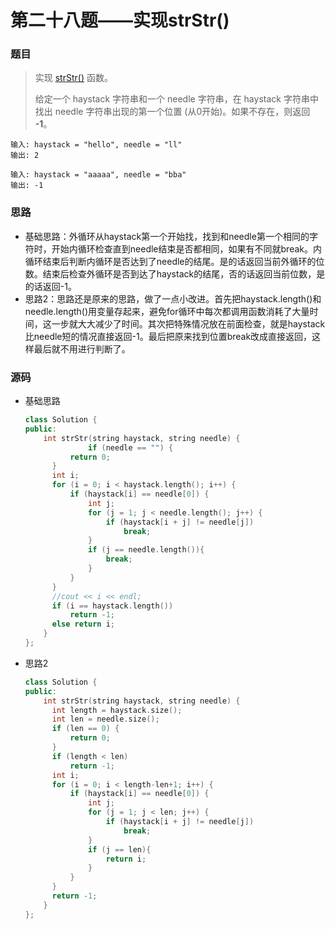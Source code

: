 # 第二十八题——实现strStr()

### 题目

> 实现 [strStr()](https://baike.baidu.com/item/strstr/811469) 函数。
>
> 给定一个 haystack 字符串和一个 needle 字符串，在 haystack 字符串中找出 needle 字符串出现的第一个位置 (从0开始)。如果不存在，则返回  **-1**。

```
输入: haystack = "hello", needle = "ll"
输出: 2

输入: haystack = "aaaaa", needle = "bba"
输出: -1
```

### 思路

* 基础思路：外循环从haystack第一个开始找，找到和needle第一个相同的字符时，开始内循环检查直到needle结束是否都相同，如果有不同就break。内循环结束后判断内循环是否达到了needle的结尾。是的话返回当前外循环的位数。结束后检查外循环是否到达了haystack的结尾，否的话返回当前位数，是的话返回-1。
* 思路2：思路还是原来的思路，做了一点小改进。首先把haystack.length()和needle.length()用变量存起来，避免for循环中每次都调用函数消耗了大量时间，这一步就大大减少了时间。其次把特殊情况放在前面检查，就是haystack比needle短的情况直接返回-1。最后把原来找到位置break改成直接返回，这样最后就不用进行判断了。


### 源码

* 基础思路

  ```c++
  class Solution {
  public:
      int strStr(string haystack, string needle) {
          		if (needle == "") {
  			return 0;
  		}
  		int i;
  		for (i = 0; i < haystack.length(); i++) {
  			if (haystack[i] == needle[0]) {
  				int j;
  				for (j = 1; j < needle.length(); j++) {
  					if (haystack[i + j] != needle[j])
  						break;
  				}
  				if (j == needle.length()){
  					break;
  				}
  			}
  		}
  		//cout << i << endl;
  		if (i == haystack.length())
  			return -1;
  		else return i;
      }
  };
  ```

- 思路2

  ```c++
  class Solution {
  public:
      int strStr(string haystack, string needle) {
  		int length = haystack.size();
  		int len = needle.size();
  		if (len == 0) {
  			return 0;
  		}
  		if (length < len)
  			return -1;
  		int i;
  		for (i = 0; i < length-len+1; i++) {
  			if (haystack[i] == needle[0]) {
  				int j;
  				for (j = 1; j < len; j++) {
  					if (haystack[i + j] != needle[j])
  						break;
  				}
  				if (j == len){
  					return i;
  				}
  			}
  		}
  		return -1;      
      }
  };
  ```

  